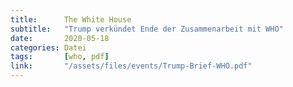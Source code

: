 ```yaml
---
title:      The White House
subtitle:   "Trump verkündet Ende der Zusammenarbeit mit WHO"
date:       2020-05-18
categories: Datei
tags:       [who, pdf]
link:       "/assets/files/events/Trump-Brief-WHO.pdf"
---
```

